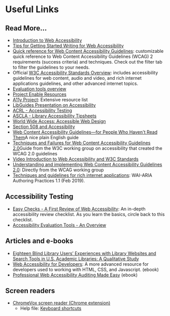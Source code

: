 # Useful Links

## Read More...

* [Introduction to Web Accessibility](https://www.w3.org/WAI/fundamentals/accessibility-intro/)
* [Tips for Getting Started Writing for Web Accessibility](https://www.w3.org/WAI/tips/writing/)
* [Quick reference for Web Content Accessibility Guidelines](https://www.w3.org/WAI/WCAG21/quickref/): customizable quick reference to Web Content Accessibility Guidelines \(WCAG\) 2 requirements \(success criteria\) and techniques. Check out the filter tab to filter the guidelines to your needs.
* Official [W3C Accessibility Standards Overview](https://www.w3.org/WAI/standards-guidelines/): includes accessibility guidelines for web content, audio and video, and rich internet applications guidelines, and other advanced internet topics.
* [Evaluation tools overview](https://www.w3.org/WAI/test-evaluate/tools/)
* [Project Enable Resources](https://projectenable.syr.edu/RESOURCES)
* [A11y Project](https://a11yproject.com/resources): Extensive resource list
* [LibGuides Presentation on Accessibility](http://guides.cuny.edu/presentation/accessibility)
* [ACRL - Accessibility Testing](http://acrl.ala.org/techconnect/post/accessibility-testing-libguides-2-0)
* [ASCLA - Library Accessibility Tipsheets](http://www.ala.org/ascla/resources/tipsheets)
* [World Wide Access: Accessible Web Design](http://www.washington.edu/doit/videos/index.php?vid=35)
* [Section 508 and Accessibility](http://guides.lib.ucr.edu/508accessibility)
* [Web Content Accessibility Guidelines—for People Who Haven't Read Them](https://24ways.org/2017/wcag-for-people-who-havent-read-them/)A nice plain English guide
* [Techniques and Failures for Web Content Accessibility Guidelines 2.0](https://www.w3.org/TR/WCAG20-TECHS/)Guide from the W3C working group on accessibility that created the WCAG 2.0 guidelines
* [Video Introduction to Web Accessibility and W3C Standards](https://www.w3.org/WAI/videos/standards-and-benefits)
* [Understanding and implementing Web Content Accessibility Guidelines 2.0](https://www.w3.org/TR/UNDERSTANDING-WCAG20/): Directly from the WCAG working group
* [Techniques and guidelines for rich internet applications](https://www.w3.org/TR/wai-aria-practices/): WAI-ARIA Authoring Practices 1.1 \(Feb 2019\).

## Accessibility Testing

* [Easy Checks - A First Review of Web Accessibility](https://www.w3.org/WAI/test-evaluate/preliminary/):  An in-depth accessibility review checklist. As you learn the basics, circle back to this checklist.
* [Accessibility Evaluation Tools - An Overview](https://webaim.org/articles/tools/)

## **Articles and e-books**

* [Eighteen Blind Library Users’ Experiences with Library Websites and Search Tools in U.S. Academic Libraries: A Qualitative Study](https://crl.acrl.org/index.php/crl/article/view/16947/19428)
* [Web Accessibility for Developers](https://pressbooks.library.ryerson.ca/wafd/): A more advanced resource for developers used to working with HTML, CSS, and Javascript. \(ebook\)
* [Professional Web Accessibility Auditing Made Easy](https://pressbooks.library.ryerson.ca/pwaa/) \(ebook\)

## Screen readers

* [ChromeVox screen reader \(Chrome extension\)](https://chrome.google.com/webstore/detail/chromevox/kgejglhpjiefppelpmljglcjbhoiplfn?hl=en)
  * Help file: [Keyboard shortcuts](https://www.chromevox.com/keyboard_shortcuts.html)


